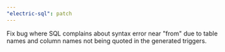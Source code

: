 ```yaml
---
"electric-sql": patch
---
```


Fix bug where SQL complains about syntax error near "from" due to table names and column names not being quoted in the generated triggers.
